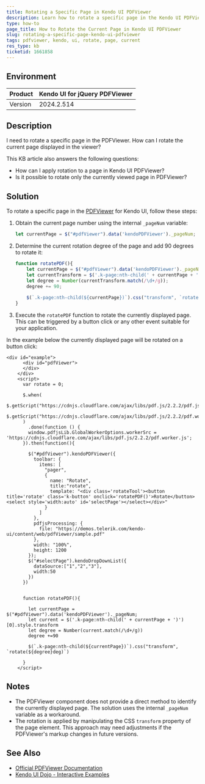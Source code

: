 ```yaml
---
title: Rotating a Specific Page in Kendo UI PDFViewer
description: Learn how to rotate a specific page in the Kendo UI PDFViewer.
type: how-to
page_title: How to Rotate the Current Page in Kendo UI PDFViewer
slug: rotating-a-specific-page-kendo-ui-pdfviewer
tags: pdfviewer, kendo, ui, rotate, page, current
res_type: kb
ticketid: 1661858
---
```


## Environment

| Product | Kendo UI for jQuery PDFViewer |
| --- | --- |
| Version | 2024.2.514 |

## Description

I need to rotate a specific page in the PDFViewer. How can I rotate the current page displayed in the viewer?

This KB article also answers the following questions:
- How can I apply rotation to a page in Kendo UI PDFViewer?
- Is it possible to rotate only the currently viewed page in PDFViewer?

## Solution

To rotate a specific page in the [PDFViewer](https://docs.telerik.com/kendo-ui/controls/data-management/pdfviewer/overview) for Kendo UI, follow these steps:

1. Obtain the current page number using the internal `_pageNum` variable:
   ```javascript
   let currentPage = $("#pdfViewer").data('kendoPDFViewer')._pageNum;
   ```

2. Determine the current rotation degree of the page and add 90 degrees to rotate it:
   ```javascript
   function rotatePDF(){
       let currentPage = $("#pdfViewer").data('kendoPDFViewer')._pageNum;      
       let currentTransform = $('.k-page:nth-child(' + currentPage + ')')[0].style.transform;
       let degree = Number(currentTransform.match(/\d+/g));
       degree += 90;        
       
       $(`.k-page:nth-child(${currentPage})`).css("transform", `rotate(${degree}deg)`);
   }
   ```

3. Execute the `rotatePDF` function to rotate the currently displayed page. This can be triggered by a button click or any other event suitable for your application.

In the example below the currently displayed page will be rotated on a button click: 

```dojo
<div id="example">
      <div id="pdfViewer">
      </div>
    </div>
    <script>
      var rotate = 0;

      $.when(
        $.getScript("https://cdnjs.cloudflare.com/ajax/libs/pdf.js/2.2.2/pdf.js"),
        $.getScript("https://cdnjs.cloudflare.com/ajax/libs/pdf.js/2.2.2/pdf.worker.js")
      )
        .done(function () {
        window.pdfjsLib.GlobalWorkerOptions.workerSrc = 'https://cdnjs.cloudflare.com/ajax/libs/pdf.js/2.2.2/pdf.worker.js';           
      }).then(function(){

        $("#pdfViewer").kendoPDFViewer({
          toolbar: {
            items: [
              "pager",
              {
                name: "Rotate",
                title:"rotate",
                template: "<div class='rotateTool'><button title='rotate' class='k-button' onclick='rotatePDF()'>Rotate</button><select style='width:auto' id='selectPage'></select></div>"
              }
            ]
          },
          pdfjsProcessing: {
            file: "https://demos.telerik.com/kendo-ui/content/web/pdfViewer/sample.pdf"
          },
          width: "100%",
          height: 1200
        });
        $("#selectPage").kendoDropDownList({
          dataSource:["1","2","3"],
          width:50
        })
      })


      function rotatePDF(){

        let currentPage = $("#pdfViewer").data('kendoPDFViewer')._pageNum;      
        let current = $('.k-page:nth-child(' + currentPage + ')')[0].style.transform
        let degree = Number(current.match(/\d+/g))        
        degree +=90        

        $(`.k-page:nth-child(${currentPage})`).css("transform", `rotate(${degree}deg)`)

      }
    </script>

```

## Notes

- The PDFViewer component does not provide a direct method to identify the currently displayed page. The solution uses the internal `_pageNum` variable as a workaround.
- The rotation is applied by manipulating the CSS `transform` property of the page element. This approach may need adjustments if the PDFViewer's markup changes in future versions.

## See Also

- [Official PDFViewer Documentation](https://docs.telerik.com/kendo-ui/controls/data-management/pdfviewer/overview)
- [Kendo UI Dojo - Interactive Examples](https://dojo.telerik.com/)
